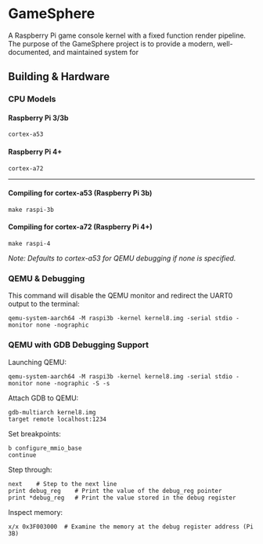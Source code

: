 # GameSphere
A Raspberry Pi game console kernel with a fixed function render pipeline. The purpose of the GameSphere project is to provide a modern, well-documented, and maintained system for   

## Building & Hardware

### CPU Models

#### Raspberry Pi 3/3b
```
cortex-a53
```

#### Raspberry Pi 4+
```
cortex-a72
```

<hr>

#### Compiling for cortex-a53 (Raspberry Pi 3b)
```
make raspi-3b
```

#### Compiling for cortex-a72 (Raspberry Pi 4+)
```
make raspi-4
```

*Note: Defaults to cortex-a53 for QEMU debugging if none is specified.*

### QEMU & Debugging

This command will disable the QEMU monitor and redirect the UART0 output to the terminal:
```
qemu-system-aarch64 -M raspi3b -kernel kernel8.img -serial stdio -monitor none -nographic
```

### QEMU with GDB Debugging Support

Launching QEMU:
```
qemu-system-aarch64 -M raspi3b -kernel kernel8.img -serial stdio -monitor none -nographic -S -s
```

Attach GDB to QEMU:
```
gdb-multiarch kernel8.img
target remote localhost:1234
```

Set breakpoints: 
```
b configure_mmio_base
continue
```

Step through:
```
next    # Step to the next line
print debug_reg    # Print the value of the debug_reg pointer
print *debug_reg   # Print the value stored in the debug register
```

Inspect memory:
```
x/x 0x3F003000  # Examine the memory at the debug register address (Pi 3B)
```